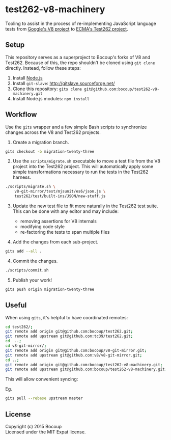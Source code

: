 # test262-v8-machinery

Tooling to assist in the process of re-implementing JavaScript language tests
from [Google's V8 project]() to [ECMA's Test262 project]().

## Setup

This repository serves as a superproject to Bocoup's forks of V8 and Test262.
Because of this, the repo shouldn't be cloned using `git clone` directly.
Instead, follow these steps:

1. Install [Node.js](https://nodejs.org/)
2. Install `git-slave`: http://gitslave.sourceforge.net/
3. Clone this repository: `gits clone
   git@github.com:bocoup/test262-v8-machinery.git`
4. Install Node.js modules: `npm install`

## Workflow

Use the `gits` wrapper and a few simple Bash scripts to synchronize changes
across the V8 and Test262 projects.

1. Create a migration branch.
  
  ```sh
  gits checkout -b migration-twenty-three
  ```

2. Use the `scripts/migrate.sh` executable to move a test file from the V8
   project into the Test262 project. This will automatically apply some simple
   transformations necessary to run the tests in the Test262 harness.

  ```sh
  ./scripts/migrate.sh \
      v8-git-mirror/test/mjsunit/es6/json.js \
      test262/test/built-ins/JSON/new-stuff.js
  ```

3. Update the new test file to fit more naturally in the Test262 test suite.
   This can be done with any editor and may include:

   - removing assertions for V8 internals
   - modifying code style
   - re-factoring the tests to span multiple files

4. Add the changes from each sub-project.
  
  ```sh
  gits add --all .
  ```

4. Commit the changes.

  ```sh
  ./scripts/commit.sh
  ```

5. Publish your work!
  
  ```sh
  gits push origin migration-twenty-three
  ```

## Useful

When using `gits`, it's helpful to have coordinated remotes: 

```sh
cd test262/;
git remote add origin git@github.com:bocoup/test262.git;
git remote add upstream git@github.com:tc39/test262.git;
cd  ..;
cd v8-git-mirror/;
git remote add origin git@github.com:bocoup/v8-git-mirror.git;
git remote add upstream git@github.com:v8/v8-git-mirror.git;
cd ..;
git remote add origin git@github.com:bocoup/test262-v8-machinery.git;
git remote add upstream git@github.com:bocoup/test262-v8-machinery.git;
```

This will allow convenient syncing: 

Eg. 

```sh
gits pull --rebase upstream master
```






## License

Copyright (c) 2015 Bocoup  
Licensed under the MIT Expat license.
